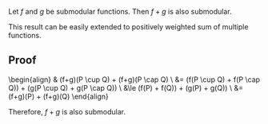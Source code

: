 Let $f$ and $g$ be submodular functions. Then $f + g$ is also submodular.

This result can be easily extended to positively weighted sum of multiple functions.

## Proof

\begin{align}
& (f+g)(P \cup Q) + (f+g)(P \cap Q)
\\ &= (f(P \cup Q) + f(P \cap Q)) + (g(P \cup Q) + g(P \cap Q))
\\ &\le (f(P) + f(Q)) + (g(P) + g(Q))
\\ &= (f+g)(P) + (f+g)(Q)
\end{align}

Therefore, $f+g$ is also submodular.
